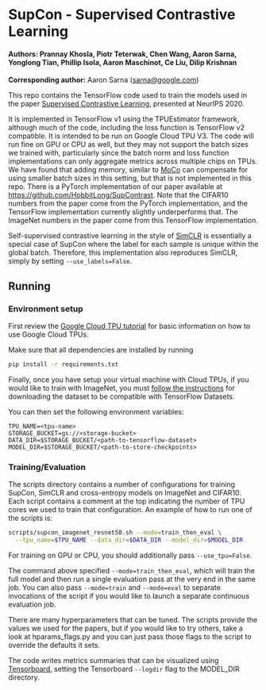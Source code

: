 # SupCon - Supervised Contrastive Learning

#### Authors: Prannay Khosla, Piotr Teterwak, Chen Wang, Aaron Sarna, Yonglong Tian, Phillip Isola, Aaron Maschinot, Ce Liu, Dilip Krishnan

**Corresponding author:** Aaron Sarna (sarna@google.com)

This repo contains the TensorFlow code used to train the models used in the paper [Supervised Contrastive Learning](https://arxiv.org/abs/2004.11362), presented at NeurIPS 2020.

It is implemented in TensorFlow v1 using the TPUEstimator framework, although much of the code, including the loss function is TensorFlow v2 compatible. It is intended to be run on Google Cloud TPU V3. The code will run fine on GPU or CPU as well, but they may not support the batch sizes we trained with, particularly since the batch norm and loss function implementations can only aggregate metrics across multiple chips on TPUs. We have found that adding memory, similar to [MoCo](https://arxiv.org/abs/1911.05722) can compensate for using smaller batch sizes in this setting, but that is not implemented in this repo. There is a PyTorch implementation of our paper available at https://github.com/HobbitLong/SupContrast. Note that the CIFAR10 numbers from the paper come from the PyTorch implementation, and the TensorFlow implementation currently slightly underperforms that. The ImageNet numbers in the paper come from this TensorFlow implementation.

Self-supervised contrastive learning in the style of [SimCLR](https://arxiv.org/abs/2002.05709) is essentially a special case of SupCon where the label for each sample is unique within the global batch. Therefore, this implementation also reproduces SimCLR, simply by setting `--use_labels=False`.

## Running

### Environment setup

First review the [Google Cloud TPU tutorial](https://cloud.google.com/tpu/docs/tutorials/mnist) for basic information on how to use Google Cloud TPUs.

Make sure that all dependencies are installed by running

```sh
pip install -r requirements.txt
```

Finally, once you have setup your virtual machine with Cloud TPUs, if you would like to train with ImageNet, you must [follow the instructions](https://www.tensorflow.org/datasets/catalog/imagenet2012) for downloading the dataset to be compatible with TensorFlow Datasets.

You can then set the following environment variables:

```
TPU_NAME=<tpu-name>
STORAGE_BUCKET=gs://<storage-bucket>
DATA_DIR=$STORAGE_BUCKET/<path-to-tensorflow-dataset>
MODEL_DIR=$STORAGE_BUCKET/<path-to-store-checkpoints>
```

### Training/Evaluation

The scripts directory contains a number of configurations for training SupCon, SimCLR and cross-entropy models on ImageNet and CIFAR10. Each script contains a comment at the top indicating the number of TPU cores we used to train that configuration. An example of how to run one of the scripts is:

```sh
scripts/supcon_imagenet_resnet50.sh --mode=train_then_eval \
  --tpu_name=$TPU_NAME --data_dir=$DATA_DIR --model_dir=$MODEL_DIR
```

For training on GPU or CPU, you should additionally pass `--use_tpu=False`.

The command above specified `--mode=train_then_eval`, which will train the full model and then run a single evaluation pass at the very end in the same job. You can also pass `--mode=train` and `--mode=eval` to separate invocations of the script if you would like to launch a separate continuous evaluation job.

There are many hyperparameters that can be tuned. The scripts provide the values we used for the papers, but if you would like to try others, take a look at hparams_flags.py and you can just pass those flags to the script to override the defaults it sets.

The code writes metrics summaries that can be visualized using [Tensorboard](https://www.tensorflow.org/tensorboard), setting the Tensorboard `--logdir` flag to the MODEL_DIR directory.


